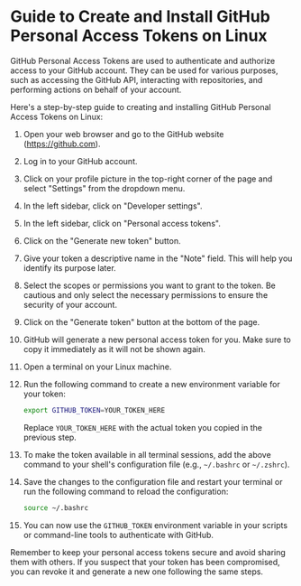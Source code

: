 # Guide to Create and Install GitHub Personal Access Tokens on Linux

GitHub Personal Access Tokens are used to authenticate and authorize access to your GitHub account. They can be used for various purposes, such as accessing the GitHub API, interacting with repositories, and performing actions on behalf of your account.

Here's a step-by-step guide to creating and installing GitHub Personal Access Tokens on Linux:

1. Open your web browser and go to the GitHub website (https://github.com).

2. Log in to your GitHub account.

3. Click on your profile picture in the top-right corner of the page and select "Settings" from the dropdown menu.

4. In the left sidebar, click on "Developer settings".

5. In the left sidebar, click on "Personal access tokens".

6. Click on the "Generate new token" button.

7. Give your token a descriptive name in the "Note" field. This will help you identify its purpose later.

8. Select the scopes or permissions you want to grant to the token. Be cautious and only select the necessary permissions to ensure the security of your account.

9. Click on the "Generate token" button at the bottom of the page.

10. GitHub will generate a new personal access token for you. Make sure to copy it immediately as it will not be shown again.

11. Open a terminal on your Linux machine.

12. Run the following command to create a new environment variable for your token:

    ```bash
    export GITHUB_TOKEN=YOUR_TOKEN_HERE
    ```

    Replace `YOUR_TOKEN_HERE` with the actual token you copied in the previous step.

13. To make the token available in all terminal sessions, add the above command to your shell's configuration file (e.g., `~/.bashrc` or `~/.zshrc`).

14. Save the changes to the configuration file and restart your terminal or run the following command to reload the configuration:

    ```bash
    source ~/.bashrc
    ```

15. You can now use the `GITHUB_TOKEN` environment variable in your scripts or command-line tools to authenticate with GitHub.

Remember to keep your personal access tokens secure and avoid sharing them with others. If you suspect that your token has been compromised, you can revoke it and generate a new one following the same steps.

